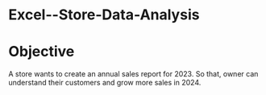 # Excel--Store-Data-Analysis
# Objective 
A store wants to create an annual sales report for 2023. So that, owner can understand their customers and grow more sales in 2024.
